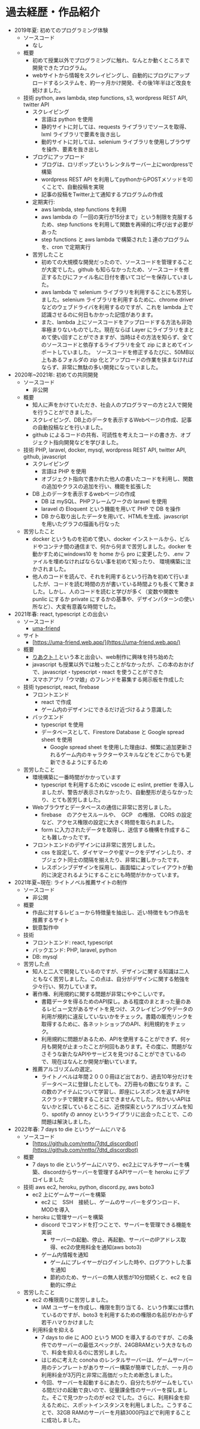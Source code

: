 # 過去経歴・作品紹介
- 2019年夏: 初めてのプログラミング体験
  - ソースコード
    - なし
  - 概要
    - 初めて授業以外でプログラミングに触れ、なんとか動くところまで開発できたプログラム。
    - webサイトから情報をスクレイピングし、自動的にブログにアップロードするシステムを、約一ヶ月かけ開発、その後1年半ほど改良を続けました。
  - 技術
    python, aws lambda, step functions, s3, wordpress REST API, twitter API
    - スクレイピング
      - 言語は python を使用
      - 静的サイトに対しては、requests ライブラリでソースを取得、lxml ライブラリで要素を抜き出し
      - 動的サイトに対しては、selenium ライブラリを使用しブラウザを操作、要素を抜き出し
    - ブログにアップロード
      - ブログは、ロリポップというレンタルサーバー上にwordpressで構築
      - wordpress REST API を利用してpythonからPOSTメソッドを叩くことで、自動投稿を実現
      - 記事の投稿をTwitter上て通知するプログラムの作成
    - 定期実行: 
      - aws lambda, step functions を利用
      - aws lambda の「一回の実行が15分まで」という制限を克服するため、step functions を利用して関数を再帰的に呼び出す必要があった
      - step functions と aws lambda で構築された１連のプログラムを、cron で定期実行
    - 苦労したこと
      - 初めての大規模な開発だったので、ソースコードを管理することが大変でした。github も知らなかったため、ソースコードを修正するたびにファイル名に日付を書いてコピーを保存していました。
      - aws lambda で selenium ライブラリを利用することにも苦労しました。selenium ライブラリを利用するために、chrome driver などのウェブドライバを利用するのですが、これを lambda 上で認識させるのに何日もかかった記憶があります。
      - また、lambda 上にソースコードをアップロードする方法も非効率極まりないものでした。現在ならば Layer にライブラリをまとめて使い回すことができますが、当時はその方法を知らず、全てのソースコードと依存するライブラリを全て zip にまとめてインポートしていました。　ソースコードを修正するたびに、50MB以上もあるフォルダの zip 化とアップロードの作業を挟まなければならず、非常に無駄の多い開発になっていました。
- 2020年~2021年: 初めての共同開発
  - ソースコード
    - 非公開
  - 概要
    - 知人に声をかけていただき、社会人のプログラマーの方と2人で開発を行うことができました。
    - スクレイピング、DB上のデータを表示するWebページの作成、記事の自動投稿などを行いました。
    - github によるコードの共有、可読性を考えたコードの書き方、オブジェクト指向開発などを学びました。
  - 技術
    PHP, laravel, docker, mysql, wordpress REST API, twitter API, github, javascript
    - スクレイピング
      - 言語は PHP を使用
      - オブジェクト指向で書かれた他人の書いたコードを利用し、関数の追加やクラスの追加を行い、機能を拡張した
    - DB 上のデータを表示するwebページの作成
      - DB は mySQL、PHPフレームワークの laravel を使用
      - laravel の Eloquent という機能を用いて PHP で DB を操作
      - DB から取り出したデータを用いて、HTMLを生成、javascript を用いたグラフの描画も行なった
  - 苦労したこと
    - docker というものを初めて使い、docker インストールから、ビルドやコンテナ間の通信まで、何から何まで苦労しました。docker を動かすためにwindows10 を home から pro に変更したり、.env ファイルを埋めなければならない事を初めて知ったり、 環境構築に泣かされました。
    - 他人のコードを読んで、それを利用するという行為を初めて行いましたが、コードを読む時間の方が書いている時間よりも長くて驚きました。しかし、人のコードを読むと学びが多く（変数や関数を punlic にするか private にするかの基準や、デザインパターンの使い所など）、大変有意義な時間でした。
- 2021年春: react, typescript との出会い
  - ソースコード
    - [uma-friend](https://github.com/nntto/uma-friend)
  - サイト
    - [https://uma-friend.web.app/](https://uma-friend.web.app/)
  - 概要
    - [りあクト！](https://oukayuka.booth.pm/items/2368045)という本と出会い、web制作に興味を持ち始めた
    - javascript も授業以外では触ったことがなかったが、この本のおかげで、javascript・typescript・react を使うことができた
    - スマホアプリ「ウマ娘」のフレンドを募集する掲示板を作成した
  - 技術
    typescript, react, firebase
    - フロントエンド
      - react で作成
      - ゲーム内のデザインにできるだけ近づけるよう意識した
    - バックエンド
      - typescript を使用
      - データベースとして、Firestore Database と Google spread sheet を使用
        - Google spread sheet を使用した理由は、頻繁に追加更新されるゲーム内のキャラクターやスキルなどをどこからでも更新できるようにするため
  - 苦労したこと
    - 環境構築に一番時間がかかっています
      - typescript を利用するために vscode に eslint, prettier を導入しましたが、警告が表示されなかったり、自動整形が走らなかったり、とても苦労しました。
    - Webブラウザとデータベースの通信に非常に苦労しました。
      - firebase　のアクセスルールや、　GCP　の権限、 CORS の設定など、アクセス権限の設定に大きく時間を取られました。
      - form に入力されたデータを取得し、送信する機構を作成することも難しかったです。
    - フロントエンドのデザインには非常に苦労しました。
      - css を設定して、ダイヤマークや星マークをデザインしたり、オブジェクト同士の間隔を揃えたり、非常に難しかったです。
      - レスポンシブデザインを採用し、画面幅によってレイアウトが動的に決定されるようにすることにも時間がかかっています。
- 2021年夏~現在: ライトノベル推薦サイトの制作
  - ソースコード
    - 非公開
  - 概要
    - 作品に対するレビューから特徴量を抽出し、近い特徴をもつ作品を推薦するサイト
    - 鋭意製作中
  - 技術
    - フロントエンド: react, typescript
    - バックエンド: PHP, laravel, python
    - DB: mysql
  - 苦労した点
    - 知人と二人で開発しているのですが、デザインに関する知識は二人ともなく苦労しました。この点は、自分がデザインに関する勉強を少々行い、努力しています。
    - 著作権、利用規約に関する問題が非常にややこしいです。
      - 書籍データを得るためのAPI探し。ある程度のまとまった量のあるレビュー文があるサイトを見つけ、スクレイピングやデータの利用が規約に違反していないかをチェック。書籍の販売リンクを取得するために、各ネットショップのAPI、利用規約をチェック。
      - 利用規約に問題があるため、APIを使用することができず、何ヶ月も開発が止まったことが何回もあります。その度に、問題がなさそうな新たなAPIやサービスを見つけることができているので、現在はなんとか開発が動いています。
    - 推薦アルゴリズムの選定。
      - ライトノベルは年間２０００冊ほど出ており、過去10年分だけをデータベースに登録したとしても、2万冊もの数になります。この数のアイテムについて学習し、即座にレスポンスを返すAPIをスクラッチで開発することはできませんでした。何かいいAPIはないかと探しているところに、近傍探索というアルゴリズムを知り、spotify の annoy というライブラリに出会ったことで、この問題は解決しました。
- 2022年春: 7 days to die というゲームにハマる
  - ソースコード
    - [https://github.com/nntto/7dtd_discordbot](https://github.com/nntto/7dtd_discordbot)
  - 概要
    - 7 days to die というゲームにハマり、ec2上にマルチサーバーを構築、discordからサーバーを管理するAPIサーバーを heroku にデプロイしました
  - 技術
    aws ec2, heroku, python, discord.py, aws boto3
    - ec2 上にゲームサーバーを構築
      - ec2 に　SSH　接続し、ゲームのサーバーをダウンロード、MODを導入
    - heroku に管理サーバーを構築
      - discord でコマンドを打つことで、サーバーを管理できる機能を実装
        - サーバーの起動、停止、再起動、サーバーのIPアドレス取得、ec2の使用料金を通知(aws boto3)
      - ゲーム内情報を通知
        - ゲームにプレイヤーがログインした時や、ログアウトした事を通知
        - 節約のため、サーバーの無人状態が10分間続くと、ec2 を自動的に停止
  - 苦労したこと
    - ec2 の権限周りに苦労しました。
      - IAM ユーザーを作成し、権限を割り当てる、という作業には慣れているのですが、boto3 を利用するための権限の名前がわからず若干ハマりかけました
    - 利用料金を抑える
      - 7 days to die に AOO という MOD を導入するのですが、この条件でのサーバーの最低スペックが、24GBRAMという大きなもので、料金を抑えるのに苦労しました。
      - はじめに考えた conoha のレンタルサーバーは、ゲームサーバー用のテンプレートがありサーバー構築が簡単でしたが、一ヶ月の利用料金が3万円と非常に高価だったため断念しました。
      - 今回、サーバーを起動するにあたり、自分たちがゲームをしている間だけの起動で良いので、従量課金性のサーバーを探しました。そこで見つかったのが ec2 でした。さらに、利用料金を抑えるために、スポットインスタンスを利用しました。こうすることで、32GB RAMのサーバーを月額3000円ほどで利用することに成功しました。
